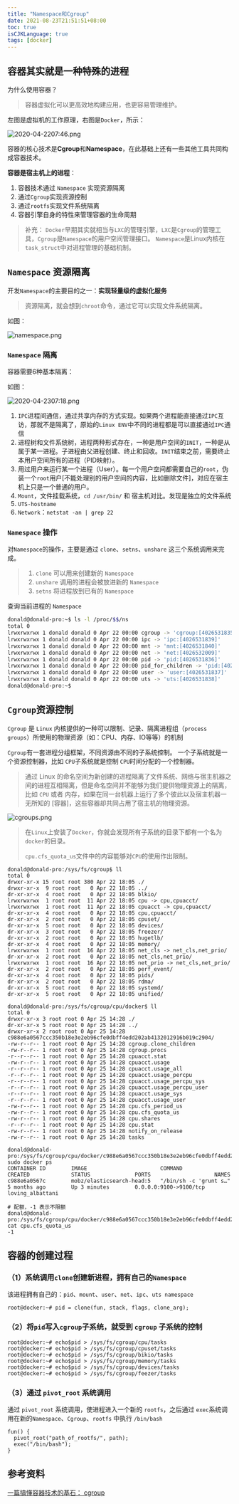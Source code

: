 ```yaml
---
title: "Namespace和Cgroup"
date: 2021-08-23T21:51:51+08:00
toc: true
isCJKLanguage: true
tags: [docker]
---
```


## 容器其实就是一种特殊的进程

为什么使用容器？

> 容器虚拟化可以更高效地构建应用，也更容易管理维护。

左图是虚拟机的工作原理，右图是`Docker`，所示：

![2020-04-2207:46.png](Namespace和Cgroup.assets/5cdd65fb18e34f4c90cbd51ef6cf49cctplv-k3u1fbpfcp-watermark.awebp)

容器的核心技术是**Cgroup**和**Namespace**，在此基础上还有一些其他工具共同构成容器技术。

**容器是宿主机上的进程**：

1. 容器技术通过 `Namespace` 实现资源隔离
2. 通过`Cgroup`实现资源控制
3. 通过`rootfs`实现文件系统隔离
4. 容器引擎自身的特性来管理容器的生命周期

> 补充： `Docker`早期其实就相当与`LXC`的管理引擎，`LXC`是`Cgroup`的管理工具，`Cgroup`是`Namespace`的用户空间管理接口。 `Namespace`是Linux内核在`task_struct`中对进程管理的基础机制。

## `Namespace` 资源隔离

开发`Namespace`的主要目的之一：**实现轻量级的虚拟化服务**

> 资源隔离，就会想到`chroot`命令，通过它可以实现文件系统隔离。

如图：

![namespace.png](Namespace和Cgroup.assets/88ab0b21eee44166b9bbc4a5116357aftplv-k3u1fbpfcp-watermark.awebp)

### `Namespace` 隔离

容器需要6种基本隔离：

如图：

![2020-04-2307:18.png](Namespace和Cgroup.assets/910db22d95c649ce9cb424ac5ebc3607tplv-k3u1fbpfcp-watermark.awebp)

1. `IPC`进程间通信，通过共享内存的方式实现。如果两个进程能直接通过`IPC`互访，那就不是隔离了，原始的`Linux ENV`中不同的进程都是可以直接通过`IPC`通信
2. 进程树和文件系统树，进程两种形式存在，一种是用户空间的`INIT`，一种是从属于某一进程。子进程由父进程创建、终止和回收。`INIT`结束之前，需要终止本用户空间所有的进程（PID映射）。
3. 用过用户来运行某一个进程（User）。每一个用户空间都需要自己的`root`，伪装一个`root`用户[不能处理别的用户空间的内容，比如删除文件]，对应在宿主机上只是一个普通的用户。
4. `Mount`，文件挂载系统，`cd /usr/bin/` 和 宿主机对比。发现是独立的文件系统
5. `UTS-hostname`
6. `Network`：`netstat -an | grep 22`

### `Namespace` 操作

对`Namespace`的操作，主要是通过 `clone`、`setns`、`unshare` 这三个系统调用来完成。

> 1. `clone` 可以用来创建新的 `Namespace`
> 2. `unshare` 调用的进程会被放进新的 `Namespace`
> 3. `setns` 将进程放到已有的 `Namespace`

查询当前进程的 `Namespace`

```sh
donald@donald-pro:~$ ls -l /proc/$$/ns
total 0
lrwxrwxrwx 1 donald donald 0 Apr 22 00:00 cgroup -> 'cgroup:[4026531835]'
lrwxrwxrwx 1 donald donald 0 Apr 22 00:00 ipc -> 'ipc:[4026531839]'
lrwxrwxrwx 1 donald donald 0 Apr 22 00:00 mnt -> 'mnt:[4026531840]'
lrwxrwxrwx 1 donald donald 0 Apr 22 00:00 net -> 'net:[4026532009]'
lrwxrwxrwx 1 donald donald 0 Apr 22 00:00 pid -> 'pid:[4026531836]'
lrwxrwxrwx 1 donald donald 0 Apr 22 00:00 pid_for_children -> 'pid:[4026531836]'
lrwxrwxrwx 1 donald donald 0 Apr 22 00:00 user -> 'user:[4026531837]'
lrwxrwxrwx 1 donald donald 0 Apr 22 00:00 uts -> 'uts:[4026531838]'
donald@donald-pro:~$ 
```

## `Cgroup`资源控制

`Cgroup` 是 `Linux` 内核提供的一种可以限制、记录、隔离进程组（`process groups`）所使用的物理资源（如：CPU、内存、IO等等）的机制

`Cgroup`有一套进程分组框架，不同资源由不同的子系统控制。 一个子系统就是一个资源控制器，比如 `CPU`子系统就是控制 `CPU`时间分配的一个控制器。

> 通过 Linux 的命名空间为新创建的进程隔离了文件系统、网络与宿主机器之间的进程互相隔离，但是命名空间并不能够为我们提供物理资源上的隔离，比如 `CPU` 或者 内存，如果在同一台机器上运行了多个彼此以及宿主机器一无所知的 [容器]，这些容器却共同占用了宿主机的物理资源。

![cgroups.png](Namespace和Cgroup.assets/b0e13984ed734d139ff265322d464290tplv-k3u1fbpfcp-watermark.awebp)

> 在`Linux`上安装了`Docker`，你就会发现所有子系统的目录下都有一个名为 `docker`的目录。
>
> `cpu.cfs_quota_us`文件中的内容能够对`CPU`的使用作出限制。

```shell
donald@donald-pro:/sys/fs/cgroup$ ll
total 0
drwxr-xr-x 15 root root 380 Apr 22 18:05 ./
drwxr-xr-x  9 root root   0 Apr 22 18:05 ../
dr-xr-xr-x  4 root root   0 Apr 22 18:05 blkio/
lrwxrwxrwx  1 root root  11 Apr 22 18:05 cpu -> cpu,cpuacct/
lrwxrwxrwx  1 root root  11 Apr 22 18:05 cpuacct -> cpu,cpuacct/
dr-xr-xr-x  4 root root   0 Apr 22 18:05 cpu,cpuacct/
dr-xr-xr-x  2 root root   0 Apr 22 18:05 cpuset/
dr-xr-xr-x  5 root root   0 Apr 22 18:05 devices/
dr-xr-xr-x  3 root root   0 Apr 22 18:05 freezer/
dr-xr-xr-x  2 root root   0 Apr 22 18:05 hugetlb/
dr-xr-xr-x  4 root root   0 Apr 22 18:05 memory/
lrwxrwxrwx  1 root root  16 Apr 22 18:05 net_cls -> net_cls,net_prio/
dr-xr-xr-x  2 root root   0 Apr 22 18:05 net_cls,net_prio/
lrwxrwxrwx  1 root root  16 Apr 22 18:05 net_prio -> net_cls,net_prio/
dr-xr-xr-x  2 root root   0 Apr 22 18:05 perf_event/
dr-xr-xr-x  4 root root   0 Apr 22 18:05 pids/
dr-xr-xr-x  2 root root   0 Apr 22 18:05 rdma/
dr-xr-xr-x  5 root root   0 Apr 22 18:05 systemd/
dr-xr-xr-x  5 root root   0 Apr 22 18:05 unified/

donald@donald-pro:/sys/fs/cgroup/cpu/docker$ ll
total 0
drwxr-xr-x 3 root root 0 Apr 25 14:28 ./
dr-xr-xr-x 5 root root 0 Apr 25 14:28 ../
drwxr-xr-x 2 root root 0 Apr 25 14:28 c988e6a0567ccc350b18e3e2eb96cfe0dbff4edd202ab4132012916b019c2904/
-rw-r--r-- 1 root root 0 Apr 25 14:28 cgroup.clone_children
-rw-r--r-- 1 root root 0 Apr 25 14:28 cgroup.procs
-r--r--r-- 1 root root 0 Apr 25 14:28 cpuacct.stat
-rw-r--r-- 1 root root 0 Apr 25 14:28 cpuacct.usage
-r--r--r-- 1 root root 0 Apr 25 14:28 cpuacct.usage_all
-r--r--r-- 1 root root 0 Apr 25 14:28 cpuacct.usage_percpu
-r--r--r-- 1 root root 0 Apr 25 14:28 cpuacct.usage_percpu_sys
-r--r--r-- 1 root root 0 Apr 25 14:28 cpuacct.usage_percpu_user
-r--r--r-- 1 root root 0 Apr 25 14:28 cpuacct.usage_sys
-r--r--r-- 1 root root 0 Apr 25 14:28 cpuacct.usage_user
-rw-r--r-- 1 root root 0 Apr 25 14:28 cpu.cfs_period_us
-rw-r--r-- 1 root root 0 Apr 25 14:28 cpu.cfs_quota_us
-rw-r--r-- 1 root root 0 Apr 25 14:28 cpu.shares
-r--r--r-- 1 root root 0 Apr 25 14:28 cpu.stat
-rw-r--r-- 1 root root 0 Apr 25 14:28 notify_on_release
-rw-r--r-- 1 root root 0 Apr 25 14:28 tasks

donald@donald-pro:/sys/fs/cgroup/cpu/docker/c988e6a0567ccc350b18e3e2eb96cfe0dbff4edd202ab4132012916b019c2904$ sudo docker ps
CONTAINER ID        IMAGE                       COMMAND                  CREATED             STATUS              PORTS                    NAMES
c988e6a0567c        mobz/elasticsearch-head:5   "/bin/sh -c 'grunt s…"   5 months ago        Up 3 minutes        0.0.0.0:9100->9100/tcp   loving_albattani

# 配额，-1 表示不限额
donald@donald-pro:/sys/fs/cgroup/cpu/docker/c988e6a0567ccc350b18e3e2eb96cfe0dbff4edd202ab4132012916b019c2904$ cat cpu.cfs_quota_us 
-1
```

## 容器的创建过程

### （1）系统调用`clone`创建新进程，拥有自己的`Namespace`

该进程拥有自己的：`pid`、`mount`、`user`、`net`、`ipc`、`uts namespace`

```shell
root@docker:~# pid = clone(fun, stack, flags, clone_arg);
```

### （2）将`pid`写入`cgroup`子系统，就受到 `cgroup` 子系统的控制

```shell
root@docker:~# echo$pid > /sys/fs/cgroup/cpu/tasks
root@docker:~# echo$pid > /sys/fs/cgroup/cpuset/tasks
root@docker:~# echo$pid > /sys/fs/cgroup/bikio/tasks
root@docker:~# echo$pid > /sys/fs/cgroup/memory/tasks
root@docker:~# echo$pid > /sys/fs/cgroup/devices/tasks
root@docker:~# echo$pid > /sys/fs/cgroup/feezer/tasks
```

### （3）通过 `pivot_root` 系统调用

通过 `pivot_root` 系统调用，使进程进入一个新的 `rootfs`，之后通过 `exec`系统调用在新的`Namespace`、`Cgroup`、`rootfs` 中执行 `/bin/bash`

```shell
fun() {
  pivot_root("path_of_rootfs/", path);
  exec("/bin/bash");
}
```

## 参考资料

[一篇搞懂容器技术的基石： cgroup ](https://segmentfault.com/a/1190000040980305)

